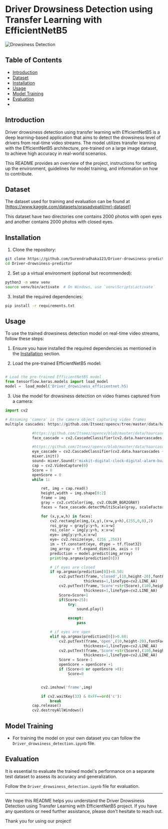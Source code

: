 # Driver Drowsiness Detection using Transfer Learning with EfficientNetB5

![Drowsiness Detection](https://example.com/path/to/drowsiness-detection-image.png)

## Table of Contents

- [Introduction](#introduction)
- [Dataset](#dataset)
- [Installation](#installation)
- [Usage](#usage)
- [Model Training](#model-training)
- [Evaluation](#evaluation)
- 
## Introduction

Driver drowsiness detection using transfer learning with EfficientNetB5 is a deep learning-based application that aims to detect the drowsiness level of drivers from real-time video streams. The model utilizes transfer learning with the EfficientNetB5 architecture, pre-trained on a large image dataset, to achieve high accuracy in real-world scenarios.

This README provides an overview of the project, instructions for setting up the environment, guidelines for model training, and information on how to contribute.

## Dataset

The dataset used for training and evaluation can be found at [https://www.kaggle.com/datasets/prasadvpatil/mrl-dataset]

This dataset have two directories one contains 2000 photos with open eyes and another contains 2000 photos with closed eyes.

## Installation

1. Clone the repository:

```bash
git clone https://github.com/Surendradhaka123/Driver-drowsiness-predictor.git
cd Driver-drowsiness-predictor
```

2. Set up a virtual environment (optional but recommended):

```bash
python3 -m venv venv
source venv/bin/activate  # On Windows, use `venv\Scripts\activate`
```

3. Install the required dependencies:

```bash
pip install -r requirements.txt
```

## Usage

To use the trained drowsiness detection model on real-time video streams, follow these steps:

1. Ensure you have installed the required dependencies as mentioned in the [Installation](#installation) section.

2. Load the pre-trained EfficientNetB5 model:

```python

# Load the pre-trained EfficientNetB5 model
from tensorflow.keras.models import load_model
model =  load_model('Driver_drowsiness_efficientnet.h5)

```

3. Use the model for drowsiness detection on video frames captured from a camera:

```python
import cv2

# Assuming 'camera' is the camera object capturing video frames
multiple cascades: https://github.com/Itseez/opencv/tree/master/data/haarcascades

            #https://github.com/Itseez/opencv/blob/master/data/haarcascades/haarcascade_frontalface_default.xml
            face_cascade = cv2.CascadeClassifier(cv2.data.haarcascades + 'haarcascade_frontalface_default.xml')

            #https://github.com/Itseez/opencv/blob/master/data/haarcascades/haarcascade_eye.xml
            eye_cascade = cv2.CascadeClassifier(cv2.data.haarcascades + 'haarcascade_eye.xml')
            mixer.init()
            sound= mixer.Sound(r'mixkit-digital-clock-digital-alarm-buzzer-992.wav')
            cap = cv2.VideoCapture(0)
            Score = 0
            openScore = 0
            while 1:

                ret, img = cap.read()
                height,width = img.shape[0:2]
                frame = img
                gray = cv2.cvtColor(img, cv2.COLOR_BGR2GRAY)
                faces = face_cascade.detectMultiScale(gray, scaleFactor= 1.3, minNeighbors=2)

                for (x,y,w,h) in faces:
                    cv2.rectangle(img,(x,y),(x+w,y+h),(255,0,0),2)
                    roi_gray = gray[y:y+h, x:x+w]
                    roi_color = img[y:y+h, x:x+w]
                    eye= img[y:y+h,x:x+w]
                    eye= cv2.resize(eye, (256 ,256))
                    im = tf.constant(eye, dtype = tf.float32)
                    img_array = tf.expand_dims(im, axis = 0)
                    prediction = model.predict(img_array)
                    print(np.argmax(prediction[0]))

                    # if eyes are closed
                    if np.argmax(prediction[0])<0.50:
                        cv2.putText(frame,'closed',(10,height-20),fontFace=cv2.FONT_HERSHEY_COMPLEX_SMALL,fontScale=1,color=(255,255,255),
                                   thickness=1,lineType=cv2.LINE_AA)
                        cv2.putText(frame,'Score'+str(Score),(100,height-20),fontFace=cv2.FONT_HERSHEY_COMPLEX_SMALL,fontScale=1,color=(255,255,255),
                                   thickness=1,lineType=cv2.LINE_AA)
                        Score=Score+1
                        if(Score>25):
                            try:
                                sound.play()

                            except:
                                pass

                    # if eyes are open
                    elif np.argmax(prediction[0])>0.60:
                        cv2.putText(frame,'open',(10,height-20),fontFace=cv2.FONT_HERSHEY_COMPLEX_SMALL,fontScale=1,color=(255,255,255),
                                   thickness=1,lineType=cv2.LINE_AA)      
                        cv2.putText(frame,'Score'+str(Score),(100,height-20),fontFace=cv2.FONT_HERSHEY_COMPLEX_SMALL,fontScale=1,color=(255,255,255),
                                   thickness=1,lineType=cv2.LINE_AA)
                        Score = Score-1
                        openScore = openScore +1
                        if (Score<0 or openScore >8):
                            Score=0


                cv2.imshow('frame',img)

                if cv2.waitKey(33) & 0xFF==ord('c'):
                    break
            cap.release()
            cv2.destroyAllWindows()
```

## Model Training
- For training the model on your own dataset you can follow the `Driver_drowsiness_detection.ipynb` file.

## Evaluation

It is essential to evaluate the trained model's performance on a separate test dataset to assess its accuracy and generalization.

Follow the `Driver_drowsiness_detection.ipynb` file for evaluation.

---

We hope this README helps you understand the Driver Drowsiness Detection using Transfer Learning with EfficientNetB5 project. If you have any questions or need further assistance, please don't hesitate to reach out.

Thank you for using our project!
